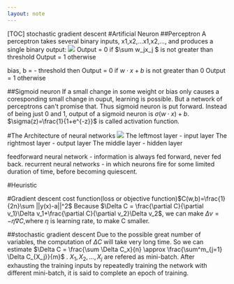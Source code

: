 ```yaml
---
layout: note
---
```


[TOC]
stochastic gradient descent
#Artificial Neuron
##Perceptron
A perceptron takes several binary inputs, x1,x2,…x1,x2,…, and produces a single binary output:
![](http://neuralnetworksanddeeplearning.com/images/tikz0.png)
Output = 0 if $\sum w_jx_j $ is not greater than threshold
Output = 1 otherwise

bias, b = - threshold then
Output = 0 if $w \cdot x + b$ is not greater than 0
Output = 1 otherwise

##Sigmoid neuron
If a small change in some weight or bias only causes a coresponding small change in ouput, learning is possible.
But a network of perceptrons can't promise that. Thus sigmoid neuron is put forward.
Instead of being just 0 and 1, output of a sigmoid neuron is $\sigma(w\cdot x)+b$.
$\sigma(z)=\frac{1}{1+e^{-z}}$ is called activation function.

#The Architecture of neural networks
![](http://neuralnetworksanddeeplearning.com/images/tikz10.png)
The leftmost layer - input layer
The rightmost layer - output layer
The middle layer - hidden layer

feedforward neural network - information is always fed forward, never fed back.
recurrent neural networks - in which neurons fire for some limited duration of time, before becoming quiescent.

#Heuristic

#Gradient descent
cost function(loss or objective function)$C(w,b)=\frac{1}{2n}\sum ||y(x)-a||^2$ 
Because $\Delta C = \frac{\partial C}{\partial v_1}\Delta v_1+\frac{\partial C}{\partial v_2}\Delta v_2$, we can make $\Delta v = -\eta \nabla C$,where $\eta$ is learning rate, to make C smaller.

##stochastic gradient descent
Due to the possible great number of variables, the computation of $\Delta C$ will take very long time.
So we can estimate $\Delta C = \frac{\sum \Delta C_x}{n} \approx  \frac{\sum^m_{j=1} \Delta C_{X_j}}{m}$ .
$X_1,X_2,...,X_j$ are refered as mini-batch.
After exhausting the training inputs by repeatedly training the network with different mini-batch, it is said to complete an epoch of training.

